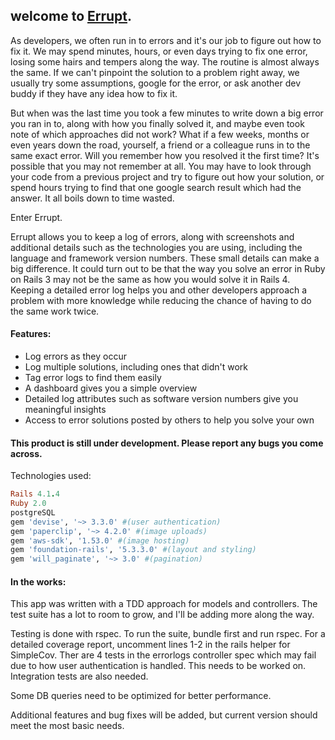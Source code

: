 ## welcome to [Errupt](http://infinite-lake-6652.herokuapp.com/).


As developers, we often run in to errors and it's our job to figure out how to fix it. We may spend minutes, hours, or even days trying to fix one error, losing some hairs and tempers along the way. The routine is almost always the same. If we can't pinpoint the solution to a problem right away, we usually try some assumptions, google for the error, or ask another dev buddy if they have any idea how to fix it.

But when was the last time you took a few minutes to write down a big error you ran in to, along with how you finally solved it, and maybe even took note of which approaches did not work? What if a few weeks, months or even years down the road, yourself, a friend or a colleague runs in to the same exact error. Will you remember how you resolved it the first time? It's possible that you may not remember at all. You may have to look through your code from a previous project and try to figure out how your solution, or spend hours trying to find that one google search result which had the answer. It all boils down to time wasted.

Enter Errupt.

Errupt allows you to keep a log of errors, along with screenshots and additional details such as the technologies you are using, including the language and framework version numbers. These small details can make a big difference. It could turn out to be that the way you solve an error in Ruby on Rails 3 may not be the same as how you would solve it in Rails 4. Keeping a detailed error log helps you and other developers approach a problem with more knowledge while reducing the chance of having to do the same work twice.

#### Features:

* Log errors as they occur
* Log multiple solutions, including ones that didn't work
* Tag error logs to find them easily
* A dashboard gives you a simple overview
* Detailed log attributes such as software version numbers give you meaningful insights
* Access to error solutions posted by others to help you solve your own

#### This product is still under development. Please report any bugs you come across.

Technologies used:

``` ruby
Rails 4.1.4
Ruby 2.0
postgreSQL
gem 'devise', '~> 3.3.0' #(user authentication)
gem 'paperclip', '~> 4.2.0' #(image uploads)
gem 'aws-sdk', '1.53.0' #(image hosting)
gem 'foundation-rails', '5.3.3.0' #(layout and styling)
gem 'will_paginate', '~> 3.0' #(pagination)
```

#### In the works:

This app was written with a TDD approach for models and controllers. The test suite has a lot to room to grow, and I'll be adding more along the way. 

Testing is done with rspec. To run the suite, bundle first and run rspec. For a detailed coverage report, uncomment lines 1-2 in the rails helper for SimpleCov. Ther are 4 tests in the errorlogs controller spec which may fail due to how user authentication is handled. This needs to be worked on. Integration tests are also needed.

Some DB queries need to be optimized for better performance.

Additional features and bug fixes will be added, but current version should meet the most basic needs.